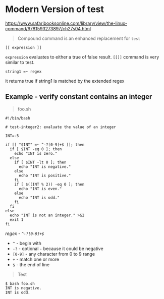 # Modern Version of test

https://www.safaribooksonline.com/library/view/the-linux-command/9781593273897/ch27s04.html

> Compound command is an enhanced replacement for `test`

```
[[ expression ]]
```

`expression` evaluates to either a true of false result.
`[[]]` command is very similar to test.

```
string1 =~ regex
```

it returns true if string1 is matched by the extended regex

## Example - verify constant contains an integer

> foo.sh

```
#!/bin/bash

# test-integer2: evaluate the value of an integer

INT=-5

if [[ "$INT" =~ ^-?[0-9]+$ ]]; then
  if [ $INT -eq 0 ]; then
    echo "INT is zero."
  else
    if [ $INT -lt 0 ]; then
      echo "INT is negative."
    else
      echo "INT is positive."
    fi
    if [ $((INT % 2)) -eq 0 ]; then
      echo "INT is even."
    else
      echo "INT is odd."
    fi
  fi
else
  echo "INT is not an integer." >&2
  exit 1
fi
```

*regex - `^-?[0-9]+$`*

- `^` - begin with
- `-?` - optional `-` because it could be negative
- `[0-9]` - any character from 0 to 9 range
- `+` - match one or more
- `$` - the end of line

> Test

```
$ bash foo.sh 
INT is negative.
INT is odd.
```
